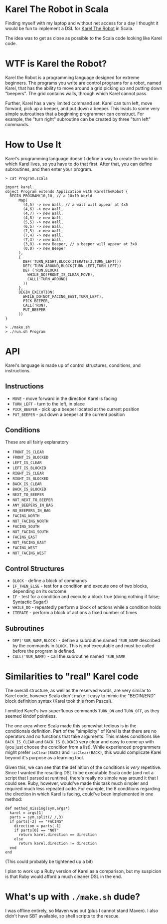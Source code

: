 # Karel The Robot in Scala

Finding myself with my laptop and without net access for a day I thought it would be fun to implement a DSL for [Karel The Robot](http://mormegil.wz.cz/prog/karel/prog_doc.htm) in Scala.

The idea was to get as close as possible to the Scala code looking like Karel code.

# WTF is Karel the Robot?

Karel the Robot is a programming language designed for extreme beginners.  The programs you write are control programs for a robot, named Karel, that has the ability to move around a grid picking up and putting down "beepers".  The grid contains walls, through which Karel cannot pass.

Further, Karel has a very limited command set.  Karel can turn left, move forward, pick up a beeper, and put down a beeper.  This leads to some very simple subroutines that a beginning programmer can construct.  For example, the "turn right" subroutine can be created by three "turn left" commands.

# How to Use It

Karel's programming language doesn't define a way to create the world in which Karel lives, so you have to do that first.  After that, you can define subroutines, and then enter your program.
    
    > cat Program.scala
    
    import karel._
    object Program extends Application with KarelTheRobot {
      BEGIN_PROGRAM(10,10, // a 10x10 World
          Map(
            (4,5) -> new Wall, // a wall will appear at 4x5
            (4,6) -> new Wall,
            (4,7) -> new Wall,
            (4,8) -> new Wall,
            (5,5) -> new Wall,
            (6,5) -> new Wall,
            (7,5) -> new Wall,
            (7,4) -> new Wall,
            (7,3) -> new Wall,
            (3,8) -> new Beeper, // a beeper will appear at 3x8
            (0,0) -> new Beeper
          ),
          {
            DEF('TURN_RIGHT,BLOCK(ITERATE(3,TURN_LEFT)))
            DEF('TURN_AROUND,BLOCK(TURN_LEFT,TURN_LEFT))
            DEF ('RUN,BLOCK(
              WHILE_DO(FRONT_IS_CLEAR,MOVE),
              CALL('TURN_AROUND)
            ))
          },
          BEGIN_EXECUTION(
            WHILE_DO(NOT_FACING_EAST,TURN_LEFT),
            PICK_BEEPER,
            CALL('RUN),
            PUT_BEEPER
          ))
    }

    > ./make.sh
    > ./run.sh Program

# API

Karel's language is made up of control structures, conditions, and instructions.

## Instructions
  - `MOVE` - move forward in the direction Karel is facing
  - `TURN_LEFT` - turn to the left, in place
  - `PICK_BEEPER` - pick up a beeper located at the current position 
  - `PUT_BEEPER` - put down a beeper at the current position

## Conditions

These are all fairly explanatory

  - `FRONT_IS_CLEAR`
  - `FRONT_IS_BLOCKED`
  - `LEFT_IS_CLEAR`
  - `LEFT_IS_BLOCKED`
  - `RIGHT_IS_CLEAR`
  - `RIGHT_IS_BLOCKED`
  - `BACK_IS_CLEAR`
  - `BACK_IS_BLOCKED`
  - `NEXT_TO_BEEPER`
  - `NOT_NEXT_TO_BEEPER`
  - `ANY_BEEPERS_IN_BAG`
  - `NO_BEEPERS_IN_BAG`
  - `FACING_NORTH`
  - `NOT_FACING_NORTH`
  - `FACING_SOUTH`
  - `NOT_FACING_SOUTH`
  - `FACING_EAST`
  - `NOT_FACING_EAST`
  - `FACING_WEST`
  - `NOT_FACING_WEST`

## Control Structures
 
  - `BLOCK` - define a block of commands
  - `IF_THEN_ELSE` - test for a condition and execute one of two blocks, depending on its outcome
  - `IF` - test for a condition and execute a block true (doing nothing if false; Syntactic Sugar!)
  - `WHILE_DO` - repeatedly perform a block of actions while a condition holds
  - `ITERATE` - perform a block of actions a fixed number of times

## Subroutines

  - `DEF('SUB_NAME,BLOCK)` - define a subroutine named `'SUB_NAME` described by the commands in `BLOCK`.  This is not executable and must be called before the program is defined.
  - `CALL('SUB_NAME)` - call the subroutine named `'SUB_NAME`

# Similarities to "real" Karel code

The overall structure, as well as the reserved words, are very similar to Karel code, however Scala didn't make it easy to mimic the "BEGIN/END" block definition syntax (Karel took this from Pascal).  

I omitted Karel's two superfluous commands `TURN_ON` and `TURN_OFF`, as they seemed kindof pointless.

The one area where Scala made this somewhat tedious is in the conditionals definition.  Part of the "simplicity" of Karel is that there are no operators and no functions that take arguments.  This makes conditions like `BACK_IS_CLEAR` and `BACK_IS_BLOCKED` very clear and easy to come up with (you just choose the condition from a list).  While experienced programmers might prefer `isClear(BACK)` and `!isClear(BACK)`, this would complicate Karel beyond it's purpose as a learning tool.

Given this, we can see that the definition of the conditions is *very* repetitive.  Since I wanted the resulting DSL to be executable Scala code (and not a script that I parsed at runtime), there's really no simple way around it that I could see.  Ruby, however, would've made this task much simpler and required much less repeated code.  For example, the 8 conditions regarding the direction in which Karel is facing, could've been implemented in one method:

    def method_missing(sym,args*)
      karel = args[1]
      parts = sym.split(/_/,3)
      if parts[-2] == "FACING"
        direction = parts[-1]
        if parts[0] == "NOT"
          return karel.direction == direction
        else
          return karel.direction != direction
      end
    end

(This could probably be tightened up a bit)

I plan to work up a Ruby version of Karel as a comparison, but my suspicion is that Ruby would afford a much cleaner DSL in the end.

# What's up with `./make.sh` dude?

I was offline entirely, so Maven was out (plus I cannot stand Maven).  I also didn't have SBT available, so shell scripts to the rescue.
